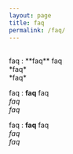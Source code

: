 ```yaml
---
layout: page
title: faq
permalink: /faq/
---
```


<br>
faq
:   **faq** faq<br>
    *faq*<br>
    *faq*

faq
:   **faq** faq<br>
    *faq*<br>
    *faq*

faq
:   **faq** faq<br>
    *faq*<br>
    *faq*